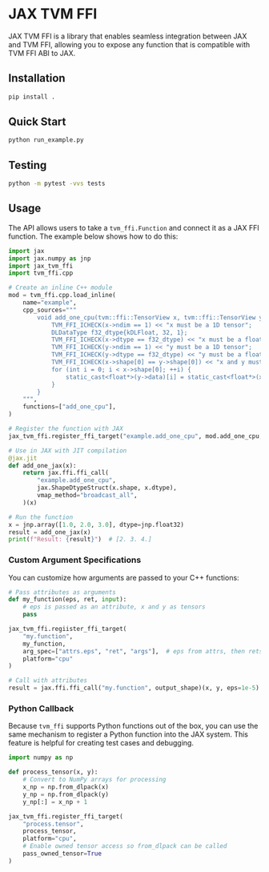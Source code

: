 # JAX TVM FFI

JAX TVM FFI is a library that enables seamless integration between JAX and TVM FFI,
allowing you to expose any function that is compatible with TVM FFI ABI to JAX.

## Installation

```bash
pip install .
```

## Quick Start

```bash
python run_example.py
```

## Testing

```bash
python -m pytest -vvs tests
```

## Usage

The API allows users to take a `tvm_ffi.Function` and connect it as a JAX FFI function.
The example below shows how to do this:

```python
import jax
import jax.numpy as jnp
import jax_tvm_ffi
import tvm_ffi.cpp

# Create an inline C++ module
mod = tvm_ffi.cpp.load_inline(
    name="example",
    cpp_sources="""
        void add_one_cpu(tvm::ffi::TensorView x, tvm::ffi::TensorView y) {
            TVM_FFI_ICHECK(x->ndim == 1) << "x must be a 1D tensor";
            DLDataType f32_dtype{kDLFloat, 32, 1};
            TVM_FFI_ICHECK(x->dtype == f32_dtype) << "x must be a float tensor";
            TVM_FFI_ICHECK(y->ndim == 1) << "y must be a 1D tensor";
            TVM_FFI_ICHECK(y->dtype == f32_dtype) << "y must be a float tensor";
            TVM_FFI_ICHECK(x->shape[0] == y->shape[0]) << "x and y must have the same shape";
            for (int i = 0; i < x->shape[0]; ++i) {
                static_cast<float*>(y->data)[i] = static_cast<float*>(x->data)[i] + 1;
            }
        }
    """,
    functions=["add_one_cpu"],
)

# Register the function with JAX
jax_tvm_ffi.register_ffi_target("example.add_one_cpu", mod.add_one_cpu, platform="cpu")

# Use in JAX with JIT compilation
@jax.jit
def add_one_jax(x):
    return jax.ffi.ffi_call(
        "example.add_one_cpu",
        jax.ShapeDtypeStruct(x.shape, x.dtype),
        vmap_method="broadcast_all",
    )(x)

# Run the function
x = jnp.array([1.0, 2.0, 3.0], dtype=jnp.float32)
result = add_one_jax(x)
print(f"Result: {result}")  # [2. 3. 4.]
```

### Custom Argument Specifications

You can customize how arguments are passed to your C++ functions:

```python
# Pass attributes as arguments
def my_function(eps, ret, input):
    # eps is passed as an attribute, x and y as tensors
    pass

jax_tvm_ffi.regiister_ffi_target(
    "my.function",
    my_function,
    arg_spec=["attrs.eps", "ret", "args"],  # eps from attrs, then rets, then args
    platform="cpu"
)

# Call with attributes
result = jax.ffi.ffi_call("my.function", output_shape)(x, y, eps=1e-5)
```

### Python Callback

Because `tvm_ffi` supports Python functions out of the box, you can use the same
mechanism to register a Python function into the JAX system.
This feature is helpful for creating test cases and debugging.

```python
import numpy as np

def process_tensor(x, y):
    # Convert to NumPy arrays for processing
    x_np = np.from_dlpack(x)
    y_np = np.from_dlpack(y)
    y_np[:] = x_np + 1

jax_tvm_ffi.register_ffi_target(
    "process.tensor",
    process_tensor,
    platform="cpu",
    # Enable owned tensor access so from_dlpack can be called
    pass_owned_tensor=True
)
```
